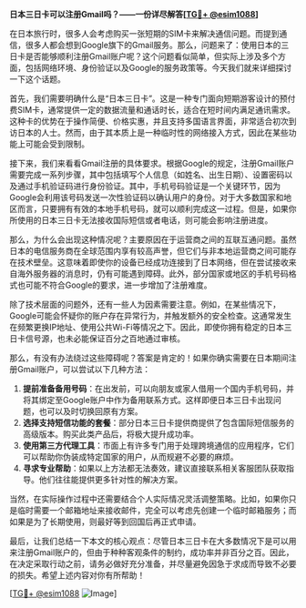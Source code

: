 **日本三日卡可以注册Gmail吗？——一份详尽解答[[TG💪+ @esim1088](https://t.me/s/esim1088)]**

在日本旅行时，很多人会考虑购买一张短期的SIM卡来解决通信问题。而提到通信，很多人都会想到Google旗下的Gmail服务。那么，问题来了：使用日本的三日卡是否能够顺利注册Gmail账户呢？这个问题看似简单，但实际上涉及多个方面，包括网络环境、身份验证以及Google的服务政策等。今天我们就来详细探讨一下这个话题。

首先，我们需要明确什么是“日本三日卡”。这是一种专门面向短期游客设计的预付费SIM卡，通常提供一定的数据流量和通话时长，适合在短时间内满足通讯需求。这种卡的优势在于操作简便、价格实惠，并且支持多国语言界面，非常适合初次到访日本的人士。然而，由于其本质上是一种临时性的网络接入方式，因此在某些功能上可能会受到限制。

接下来，我们来看看Gmail注册的具体要求。根据Google的规定，注册Gmail账户需要完成一系列步骤，其中包括填写个人信息（如姓名、出生日期）、设置密码以及通过手机验证码进行身份验证。其中，手机号码验证是一个关键环节，因为Google会利用该号码发送一次性验证码以确认用户的身份。对于大多数国家和地区而言，只要拥有有效的本地手机号码，就可以顺利完成这一过程。但是，如果你所使用的日本三日卡无法接收国际短信或者电话，则可能会影响注册进度。

那么，为什么会出现这种情况呢？主要原因在于运营商之间的互联互通问题。虽然日本的电信服务商在全球范围内享有较高声誉，但它们与非本地运营商之间可能存在技术壁垒。这意味着即使你的设备已经成功连接到了日本网络，但在尝试接收来自海外服务器的消息时，仍有可能遇到障碍。此外，部分国家或地区的手机号码格式也可能不符合Google的要求，进一步增加了注册难度。

除了技术层面的问题外，还有一些人为因素需要注意。例如，在某些情况下，Google可能会怀疑你的账户存在异常行为，并触发额外的安全检查。这通常发生在频繁更换IP地址、使用公共Wi-Fi等情况之下。因此，即使你拥有稳定的日本三日卡信号源，也未必能保证百分之百地通过审核。

那么，有没有办法绕过这些障碍呢？答案是肯定的！如果你确实需要在日本期间注册Gmail账户，可以尝试以下几种方法：

1. **提前准备备用号码**：在出发前，可以向朋友或家人借用一个国内手机号码，并将其绑定至Google账户中作为备用联系方式。这样即便日本三日卡出现问题，也可以及时切换回原有方案。
2. **选择支持短信功能的套餐**：部分日本三日卡提供商提供了包含国际短信服务的高级版本。购买此类产品后，将极大提升成功率。
3. **使用第三方代理工具**：市面上有许多专门用于处理跨境通信的应用程序，它们可以帮助你伪装成特定国家的用户，从而规避不必要的麻烦。
4. **寻求专业帮助**：如果以上方法都无法奏效，建议直接联系相关客服团队获取指导。他们往往能提供更多针对性的解决方案。

当然，在实际操作过程中还需要结合个人实际情况灵活调整策略。比如，如果你只是临时需要一个邮箱地址来接收邮件，完全可以考虑先创建一个临时邮箱服务；而如果是为了长期使用，则最好等到回国后再正式申请。

最后，让我们总结一下本文的核心观点：尽管日本三日卡在大多数情况下是可以用来注册Gmail账户的，但由于种种客观条件的制约，成功率并非百分之百。因此，在决定采取行动之前，请务必做好充分准备，并尽量避免因急于求成而导致不必要的损失。希望上述内容对你有所帮助！

[[TG💪+ @esim1088](https://t.me/s/esim1088) ![Image](https://i.postimg.cc/4NQfJmqS/Snipaste-2025-05-13-00-14-12.png)]
